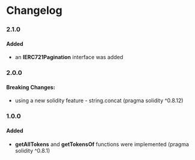 # Changelog

### 2.1.0

#### Added

- an **IERC721Pagination** interface was added

### 2.0.0

#### Breaking Changes:

- using a new solidity feature - string.concat (pragma solidity ^0.8.12)

### 1.0.0

#### Added

- **getAllTokens** and **getTokensOf** functions were implemented (pragma solidity ^0.8.1)
